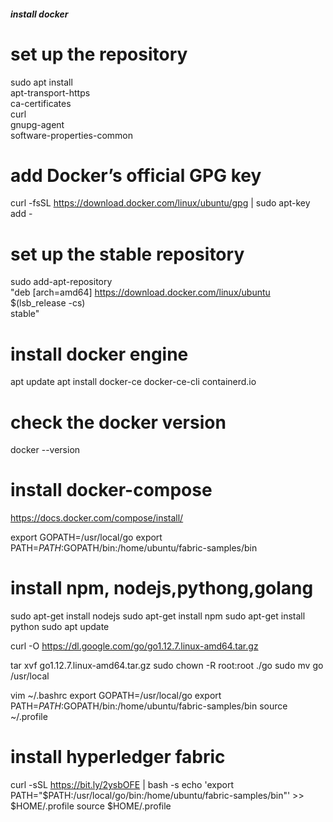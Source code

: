 ##### install docker
# set up the repository
sudo apt install \
  apt-transport-https \
  ca-certificates \
  curl \
  gnupg-agent \
  software-properties-common

# add Docker’s official GPG key
curl -fsSL https://download.docker.com/linux/ubuntu/gpg | sudo apt-key add -


# set up the stable repository
sudo add-apt-repository \
  "deb [arch=amd64] https://download.docker.com/linux/ubuntu \
  $(lsb_release -cs) \
  stable"

# install docker engine
apt update
apt install docker-ce docker-ce-cli containerd.io

# check the docker version
docker --version

# install docker-compose
https://docs.docker.com/compose/install/


export GOPATH=/usr/local/go
export PATH=$PATH:$GOPATH/bin:/home/ubuntu/fabric-samples/bin
# install npm, nodejs,pythong,golang
sudo apt-get install nodejs
sudo apt-get install npm
sudo apt-get install python
sudo apt update

curl -O https://dl.google.com/go/go1.12.7.linux-amd64.tar.gz

tar xvf go1.12.7.linux-amd64.tar.gz
sudo chown -R root:root ./go
sudo mv go /usr/local

vim ~/.bashrc
export GOPATH=/usr/local/go
export PATH=$PATH:$GOPATH/bin:/home/ubuntu/fabric-samples/bin
source ~/.profile
# install hyperledger fabric
curl -sSL https://bit.ly/2ysbOFE | bash -s
echo 'export PATH="$PATH:/usr/local/go/bin:/home/ubuntu/fabric-samples/bin"' >> $HOME/.profile
source $HOME/.profile


